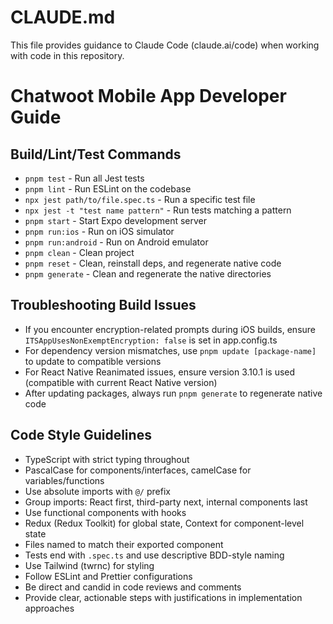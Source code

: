# CLAUDE.md

This file provides guidance to Claude Code (claude.ai/code) when working with code in this repository.

# Chatwoot Mobile App Developer Guide

## Build/Lint/Test Commands

- `pnpm test` - Run all Jest tests
- `pnpm lint` - Run ESLint on the codebase
- `npx jest path/to/file.spec.ts` - Run a specific test file
- `npx jest -t "test name pattern"` - Run tests matching a pattern
- `pnpm start` - Start Expo development server
- `pnpm run:ios` - Run on iOS simulator
- `pnpm run:android` - Run on Android emulator
- `pnpm clean` - Clean project
- `pnpm reset` - Clean, reinstall deps, and regenerate native code
- `pnpm generate` - Clean and regenerate the native directories

## Troubleshooting Build Issues

- If you encounter encryption-related prompts during iOS builds, ensure `ITSAppUsesNonExemptEncryption: false` is set in app.config.ts
- For dependency version mismatches, use `pnpm update [package-name]` to update to compatible versions
- For React Native Reanimated issues, ensure version 3.10.1 is used (compatible with current React Native version)
- After updating packages, always run `pnpm generate` to regenerate native code

## Code Style Guidelines

- TypeScript with strict typing throughout
- PascalCase for components/interfaces, camelCase for variables/functions
- Use absolute imports with `@/` prefix
- Group imports: React first, third-party next, internal components last
- Use functional components with hooks
- Redux (Redux Toolkit) for global state, Context for component-level state
- Files named to match their exported component
- Tests end with `.spec.ts` and use descriptive BDD-style naming
- Use Tailwind (twrnc) for styling
- Follow ESLint and Prettier configurations
- Be direct and candid in code reviews and comments
- Provide clear, actionable steps with justifications in implementation approaches